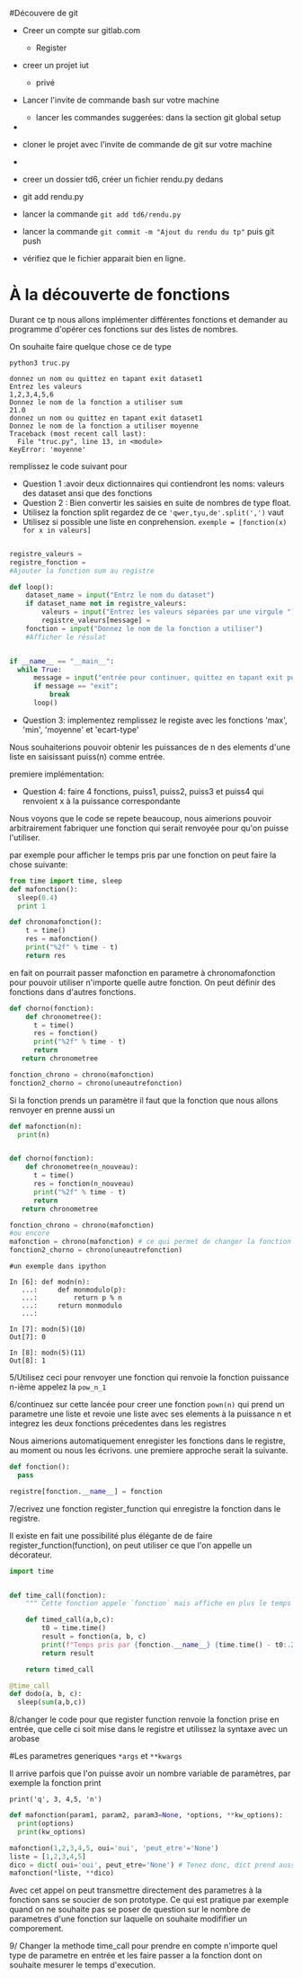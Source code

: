 #Découvere de git


  - Creer un compte sur gitlab.com
    - Register
  - creer un projet iut
    - privé
  - Lancer l'invite de commande bash sur votre machine
    -  lancer les commandes suggerées: dans la section git global setup
  -
  - cloner le projet avec l'invite de commande de git sur votre machine
  -
  - creer un dossier td6, créer un fichier rendu.py dedans
  - git add rendu.py

  - lancer la commande `git add td6/rendu.py`
  - lancer la commande `git commit -m "Ajout du rendu du tp"` puis git push
  - vérifiez que le fichier apparait bien en ligne.

# À la découverte de fonctions

Durant ce tp nous allons implémenter différentes fonctions et demander
au programme d'opérer ces fonctions sur des listes de nombres.

On souhaite faire quelque chose ce de type

```
python3 truc.py

donnez un nom ou quittez en tapant exit dataset1
Entrez les valeurs
1,2,3,4,5,6
Donnez le nom de la fonction a utiliser sum
21.0
donnez un nom ou quittez en tapant exit dataset1
Donnez le nom de la fonction a utiliser moyenne
Traceback (most recent call last):
  File "truc.py", line 13, in <module>
KeyError: 'moyenne'

```


remplissez le code suivant pour
  - Question  1 :avoir deux dictionnaires qui contiendront les noms: valeurs des dataset ansi que des fonctions
  - Question 2 : Bien convertir les saisies en suite de nombres de type float.
  - Utilisez la fonction split  regardez de ce `'qwer,tyu,de'.split(',')` vaut
  - Utilisez si possible une liste en conprehension. `exemple = [fonction(x) for x in valeurs]`


```python

registre_valeurs =
registre_fonction =
#Ajouter la fonction sum au registre

def loop():
    dataset_name = input("Entrz le nom du dataset")
    if dataset_name not in registre_valeurs:
        valeurs = input("Entrez les valeurs séparées par une virgule ")
        registre_valeurs[message] =
    fonction = input("Donnez le nom de la fonction a utiliser")
    #Afficher le résulat


if __name__ == "__main__":
  while True:
      message = input("entrée pour continuer, quittez en tapant exit puis entrée ")
      if message == "exit":
          break
      loop()

```

  - Question 3: implementez remplissez le registe avec les fonctions 'max', 'min', 'moyenne' et 'ecart-type'


Nous souhaiterions pouvoir obtenir les puissances de n des elements d'une liste en saisissant puiss(n)
comme entrée.


premiere implémentation:


  - Question 4:  faire 4 fonctions, puiss1, puiss2, puiss3 et puiss4 qui renvoient x à la puissance correspondante

Nous voyons que le code se repete beaucoup, nous aimerions pouvoir arbitrairement fabriquer une fonction qui serait renvoyée pour qu'on puisse l'utiliser.

par exemple pour afficher le temps pris par une fonction on peut faire la chose suivante:

```python
from time import time, sleep
def mafonction():
  sleep(0.4)
  print 1

def chronomafonction():
    t = time()
    res = mafonction()
    print("%2f" % time - t)
    return res
```
en fait on pourrait passer mafonction en parametre à chronomafonction pour pouvoir utiliser
n'importe quelle autre fonction. On peut définir des fonctions dans d'autres fonctions.


```python
def chorno(fonction):
    def chronometree():
      t = time()
      res = fonction()
      print("%2f" % time - t)
      return
   return chronometree

fonction_chrono = chrono(mafonction)
fonction2_chorno = chrono(uneautrefonction)

```

Si la fonction prends un paramètre il faut que la fonction que nous allons renvoyer en prenne aussi un

```python
def mafonction(n):
  print(n)


def chorno(fonction):
    def chronometree(n_nouveau):
      t = time()
      res = fonction(n_nouveau)
      print("%2f" % time - t)
      return
   return chronometree

fonction_chrono = chrono(mafonction)
#ou encore
mafonction = chrono(mafonction) # ce qui permet de changer la fonction utilisée a chaque appel dans notre code
fonction2_chorno = chrono(uneautrefonction)

```

```
#un exemple dans ipython

In [6]: def modn(n):
   ...:     def monmodulo(p):
   ...:         return p % n
   ...:     return monmodulo
   ...:

In [7]: modn(5)(10)
Out[7]: 0

In [8]: modn(5)(11)
Out[8]: 1

```

5/Utilisez ceci pour renvoyer une fonction qui renvoie la fonction puissance n-ième
appelez la `pow_n_1`

6/continuez sur cette lancée pour creer une fonction `pown(n)` qui prend un parametre une liste et revoie une liste avec ses elements à la puissance n et integrez les deux fonctions précedentes dans les registres

Nous aimerions automatiquement enregister les fonctions dans le registre, au moment ou nous les écrivons.
une premiere approche serait la suivante.

``` python
def fonction():
  pass

registre[fonction.__name__] = fonction
```

7/ecrivez une fonction register_function qui enregistre la fonction dans le registre.

Il existe en fait une possibilité plus élégante de de faire register_function(function), on peut utiliser ce que l'on appelle un décorateur.

``` python
import time


def time_call(fonction):
    """ Cette fonction appele `fonction` mais affiche en plus le temps pris """

    def timed_call(a,b,c):
        t0 = time.time()
        result = fonction(a, b, c)
        print(f"Temps pris par {fonction.__name__} {time.time() - t0:.2f}")
        return result

    return timed_call

@time_call
def dodo(a, b, c):
  sleep(sum(a,b,c))

```

8/changer le code pour que register function renvoie la fonction prise en entrée, que celle ci soit
mise dans le registre et utilissez la syntaxe avec un arobase

#Les parametres generiques `*args` et `**kwargs`

Il arrive parfois que l'on puisse avoir un nombre variable de paramètres, par exemple la fonction print
```
print('q', 3, 4,5, 'n')
```


```python
def mafonction(param1, param2, param3=None, *options, **kw_options):
  print(options)
  print(kw_options)

mafonction(1,2,3,4,5, oui='oui', 'peut_etre'='None')
liste = [1,2,3,4,5]
dico = dict( oui='oui', peut_etre='None') # Tenez donc, dict prend aussi un nombre variable de parametres nommes
mafonction(*liste, **dico)

```

Avec cet appel on peut transmettre directement des parametres à la fonction sans se soucier de son prototype.
Ce qui est pratique par exemple quand on ne souhaite pas se poser de question sur le nombre de parametres d'une fonction sur laquelle on souhaite modififier un comporement.

9/ Changer la methode time_call pour prendre en compte n'importe quel type de parametre en entrée et les faire passer a la fonction dont on souhaite mesurer le temps d'execution.



